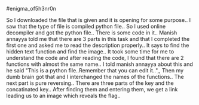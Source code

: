 #enigma_of5h3nr0n

So I downloaded the file that is given and it is opening for some purpose.. I saw that the type of file is compiled python file.. So I used online decompiler and got the python file.. There is some code in it.. Manish annayya told me that there are 3 parts in this task and that I completed the first one and asked me to read the description properly.. It says to find the hidden text function and find the image.. It took some time for me to understand the code and after reading the code, I found that there are 2 functions with almost the same name.. I told manish annayya about this and he said "This is a python file..Remember that you can edit it..",, Then my dumb brain got that and I interchanged the names of the functions.. The next part is pure reversing.. There are three parts of the key and the concatinated key.. After finding them and entering them, we get a link leading us to an image which reveals the flag..